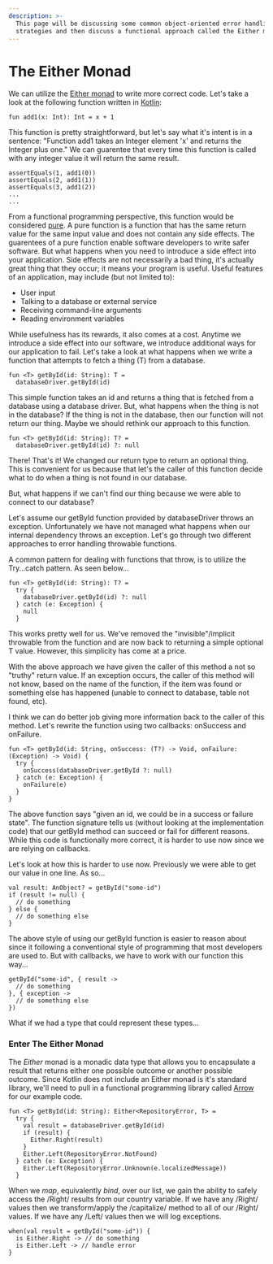 ```yaml
---
description: >-
  This page will be discussing some common object-oriented error handling
  strategies and then discuss a functional approach called the Either monad.
---
```


# The Either Monad

We can utilize the [Either monad](https://github.com/tjmaynes/tjmaynes.github.io/blob/blog-as-notebook/_posts) to write more correct code. Let's take a look at the following function written in [Kotlin](https://kotlinlang.org/docs/reference/):

```text
fun add1(x: Int): Int = x + 1
```

This function is pretty straightforward, but let's say what it's intent is in a sentence: "Function add1 takes an Integer element 'x' and returns the Integer plus one." We can guarentee that every time this function is called with any integer value it will return the same result.

```text
assertEquals(1, add1(0))
assertEquals(2, add1(1))
assertEquals(3, add1(2))
...
...
```

From a functional programming perspective, this function would be considered [pure](https://en.wikipedia.org/wiki/Pure_functionXS). A pure function is a function that has the same return value for the same input value and does not contain any side effects. The guarentees of a pure function enable software developers to write safer software. But what happens when you need to introduce a side effect into your application. Side effects are not necessarily a bad thing, it's actually great thing that they occur; it means your program is useful. Useful features of an application, may include \(but not limited to\):

* User input
* Talking to a database or external service
* Receiving command-line arguments
* Reading environment variables

While usefulness has its rewards, it also comes at a cost. Anytime we introduce a side effect into our software, we introduce additional ways for our application to fail. Let's take a look at what happens when we write a function that attempts to fetch a thing \(T\) from a database.

```text
fun <T> getById(id: String): T =
  databaseDriver.getById(id)
```

This simple function takes an id and returns a thing that is fetched from a database using a database driver. But, what happens when the thing is not in the database? If the thing is not in the database, then our function will not return our thing. Maybe we should rethink our approach to this function.

```text
fun <T> getById(id: String): T? =
  databaseDriver.getById(id) ?: null
```

There! That's it! We changed our return type to return an optional thing. This is convenient for us because that let's the caller of this function decide what to do when a thing is not found in our database.

But, what happens if we can't find our thing because we were able to connect to our database?

Let's assume our getById function provided by databaseDriver throws an exception. Unfortunately we have not managed what happens when our internal dependency throws an exception. Let's go through two different approaches to error handling throwable functions.

A common pattern for dealing with functions that throw, is to utilize the Try...catch pattern. As seen below...

```text
fun <T> getById(id: String): T? =
  try {
    databaseDriver.getById(id) ?: null
  } catch (e: Exception) {
    null
  }
```

This works pretty well for us. We've removed the "invisible"/implicit throwable from the function and are now back to returning a simple optional T value. However, this simplicity has come at a price.

With the above approach we have given the caller of this method a not so "truthy" return value. If an exception occurs, the caller of this method will not know, based on the name of the function, if the item was found or something else has happened \(unable to connect to database, table not found, etc\).

I think we can do better job giving more information back to the caller of this method. Let's rewrite the function using two callbacks: onSuccess and onFailure.

```text
fun <T> getById(id: String, onSuccess: (T?) -> Void, onFailure: (Exception) -> Void) {
  try {
    onSuccess(databaseDriver.getById ?: null)
  } catch (e: Exception) {
    onFailure(e)
  }
}
```

The above function says "given an id, we could be in a success or failure state". The function signature tells us \(without looking at the implementation code\) that our getById method can succeed or fail for different reasons. While this code is functionally more correct, it is harder to use now since we are relying on callbacks.

Let's look at how this is harder to use now. Previously we were able to get our value in one line. As so...

```text
val result: AnObject? = getById("some-id")
if (result != null) {
  // do something
} else {
  // do something else
}
```

The above style of using our getById function is easier to reason about since it following a conventional style of programming that most developers are used to. But with callbacks, we have to work with our function this way...

```text
getById("some-id", { result ->
  // do something
}, { exception ->
  // do something else
})
```

What if we had a type that could represent these types...

### Enter The Either Monad

The _Either_ monad is a monadic data type that allows you to encapsulate a result that returns either one possible outcome or another possible outcome. Since Kotlin does not include an Either monad is it's standard library, we'll need to pull in a functional programming library called [Arrow](https://arrow-kt.io/docs/core/) for our example code.

```text
fun <T> getById(id: String): Either<RepositoryError, T> =
  try {
    val result = databaseDriver.getById(id)
    if (result) {
      Either.Right(result)
    }
    Either.Left(RepositoryError.NotFound)
  } catch (e: Exception) {
    Either.Left(RepositoryError.Unknown(e.localizedMessage))
  }
```

When we _map_, equivalently _bind_, over our list, we gain the ability to safely access the /Right/ results from our country variable. If we have any /Right/ values then we transform/apply the /capitalize/ method to all of our /Right/ values. If we have any /Left/ values then we will log exceptions.

```text
when(val result = getById("some-id")) {
  is Either.Right -> // do something
  is Either.Left -> // handle error
}
```


